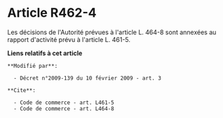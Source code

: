 # Article R462-4

Les décisions de l'Autorité prévues à l'article L. 464-8 sont annexées au rapport d'activité prévu à l'article L. 461-5.

**Liens relatifs à cet article**

	**Modifié par**:

	  - Décret n°2009-139 du 10 février 2009 - art. 3

	**Cite**:

	  - Code de commerce - art. L461-5
	  - Code de commerce - art. L464-8
